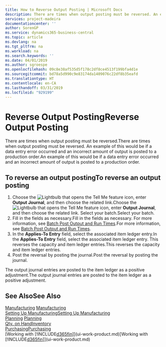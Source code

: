 ```yaml
---
title: How to Reverse Output Posting | Microsoft Docs
description: There are times when output posting must be reversed. An example of this would be if a data entry error occurred and an incorrect amount of output is posted to a production order.
services: project-madeira
documentationcenter: ''
author: SorenGP
ms.service: dynamics365-business-central
ms.topic: article
ms.devlang: na
ms.tgt_pltfrm: na
ms.workload: na
ms.search.keywords: ''
ms.date: 04/01/2019
ms.author: sgroespe
ms.openlocfilehash: 09c8e38af535d5f178c2df8ce4513f199bfa4d1e
ms.sourcegitcommit: bd78a5d990c9e83174da1409076c22df8b35eafd
ms.translationtype: HT
ms.contentlocale: en-CA
ms.lasthandoff: 03/31/2019
ms.locfileid: "929199"
---
```

# <a name="reverse-output-posting"></a><span data-ttu-id="df363-104">Reverse Output Posting</span><span class="sxs-lookup"><span data-stu-id="df363-104">Reverse Output Posting</span></span>
<span data-ttu-id="df363-105">There are times when output posting must be reversed.</span><span class="sxs-lookup"><span data-stu-id="df363-105">There are times when output posting must be reversed.</span></span> <span data-ttu-id="df363-106">An example of this would be if a data entry error occurred and an incorrect amount of output is posted to a production order.</span><span class="sxs-lookup"><span data-stu-id="df363-106">An example of this would be if a data entry error occurred and an incorrect amount of output is posted to a production order.</span></span>  

## <a name="to-reverse-an-output-posting"></a><span data-ttu-id="df363-107">To reverse an output posting</span><span class="sxs-lookup"><span data-stu-id="df363-107">To reverse an output posting</span></span>  
1.  <span data-ttu-id="df363-108">Choose the ![Lightbulb that opens the Tell Me feature](media/ui-search/search_small.png "Tell me what you want to do") icon, enter **Output Journal**, and then choose the related link.</span><span class="sxs-lookup"><span data-stu-id="df363-108">Choose the ![Lightbulb that opens the Tell Me feature](media/ui-search/search_small.png "Tell me what you want to do") icon, enter **Output Journal**, and then choose the related link.</span></span> <span data-ttu-id="df363-109">Select your batch.</span><span class="sxs-lookup"><span data-stu-id="df363-109">Select your batch.</span></span>  
2. <span data-ttu-id="df363-110">Fill in the fields as necessary.</span><span class="sxs-lookup"><span data-stu-id="df363-110">Fill in the fields as necessary.</span></span> <span data-ttu-id="df363-111">For more information, see [Batch Post Output and Run Times](production-how-to-post-output-quantity.md).</span><span class="sxs-lookup"><span data-stu-id="df363-111">For more information, see [Batch Post Output and Run Times](production-how-to-post-output-quantity.md).</span></span>
3.  <span data-ttu-id="df363-112">In the **Applies-To Entry** field, select the associated item ledger entry.</span><span class="sxs-lookup"><span data-stu-id="df363-112">In the **Applies-To Entry** field, select the associated item ledger entry.</span></span> <span data-ttu-id="df363-113">This reverses the capacity and item ledger entries.</span><span class="sxs-lookup"><span data-stu-id="df363-113">This reverses the capacity and item ledger entries.</span></span>  
4. <span data-ttu-id="df363-114">Post the reversal by posting the journal.</span><span class="sxs-lookup"><span data-stu-id="df363-114">Post the reversal by posting the journal.</span></span>  

<span data-ttu-id="df363-115">The output journal entries are posted to the item ledger as a positive adjustment.</span><span class="sxs-lookup"><span data-stu-id="df363-115">The output journal entries are posted to the item ledger as a positive adjustment.</span></span>  

## <a name="see-also"></a><span data-ttu-id="df363-116">See Also</span><span class="sxs-lookup"><span data-stu-id="df363-116">See Also</span></span>  
 <span data-ttu-id="df363-117">[Manufacturing](production-manage-manufacturing.md)  </span><span class="sxs-lookup"><span data-stu-id="df363-117">[Manufacturing](production-manage-manufacturing.md)  </span></span>  
 [<span data-ttu-id="df363-118">Setting Up Manufacturing</span><span class="sxs-lookup"><span data-stu-id="df363-118">Setting Up Manufacturing</span></span>](production-configure-production-processes.md)  
 <span data-ttu-id="df363-119">[Planning](production-planning.md)    </span><span class="sxs-lookup"><span data-stu-id="df363-119">[Planning](production-planning.md)    </span></span>  
 [<span data-ttu-id="df363-120">Qty. on Hand</span><span class="sxs-lookup"><span data-stu-id="df363-120">Inventory</span></span>](inventory-manage-inventory.md)  
 [<span data-ttu-id="df363-121">Purchasing</span><span class="sxs-lookup"><span data-stu-id="df363-121">Purchasing</span></span>](purchasing-manage-purchasing.md)  
 <span data-ttu-id="df363-122">[Working with [!INCLUDE[d365fin](includes/d365fin_md.md)]](ui-work-product.md)</span><span class="sxs-lookup"><span data-stu-id="df363-122">[Working with [!INCLUDE[d365fin](includes/d365fin_md.md)]](ui-work-product.md)</span></span>  
